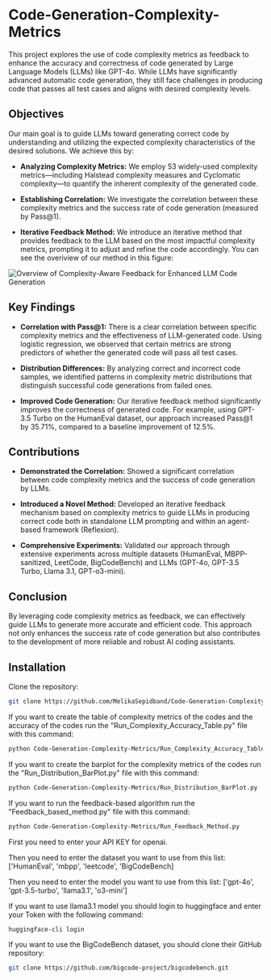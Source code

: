 # Code-Generation-Complexity-Metrics

This project explores the use of code complexity metrics as feedback to enhance the accuracy and correctness of code generated by Large Language Models (LLMs) like GPT-4o. While LLMs have significantly advanced automatic code generation, they still face challenges in producing code that passes all test cases and aligns with desired complexity levels.

## Objectives

Our main goal is to guide LLMs toward generating correct code by understanding and utilizing the expected complexity characteristics of the desired solutions. We achieve this by:

- **Analyzing Complexity Metrics:** We employ 53 widely-used complexity metrics—including Halstead complexity measures and Cyclomatic complexity—to quantify the inherent complexity of the generated code.

- **Establishing Correlation:** We investigate the correlation between these complexity metrics and the success rate of code generation (measured by Pass@1).

- **Iterative Feedback Method:** We introduce an iterative method that provides feedback to the LLM based on the most impactful complexity metrics, prompting it to adjust and refine the code accordingly. You can see the overiview of our method in this figure:

![Overview of Complexity-Aware Feedback for Enhanced LLM Code Generation](https://github.com/user-attachments/assets/111c65ee-f071-4d34-aa99-9b03a4996606)


## Key Findings

- **Correlation with Pass@1:** There is a clear correlation between specific complexity metrics and the effectiveness of LLM-generated code. Using logistic regression, we observed that certain metrics are strong predictors of whether the generated code will pass all test cases.

- **Distribution Differences:** By analyzing correct and incorrect code samples, we identified patterns in complexity metric distributions that distinguish successful code generations from failed ones.

- **Improved Code Generation:** Our iterative feedback method significantly improves the correctness of generated code. For example, using GPT-3.5 Turbo on the HumanEval dataset, our approach increased Pass@1 by 35.71%, compared to a baseline improvement of 12.5%.

## Contributions
- **Demonstrated the Correlation:** Showed a significant correlation between code complexity metrics and the success of code generation by LLMs.

- **Introduced a Novel Method:** Developed an iterative feedback mechanism based on complexity metrics to guide LLMs in producing correct code both in standalone LLM prompting and within an agent-based framework (Reflexion).

- **Comprehensive Experiments:** Validated our approach through extensive experiments across multiple datasets (HumanEval, MBPP-sanitized, LeetCode, BigCodeBench) and LLMs (GPT-4o, GPT-3.5 Turbo, Llama 3.1, GPT-o3-mini).

## Conclusion
By leveraging code complexity metrics as feedback, we can effectively guide LLMs to generate more accurate and efficient code. This approach not only enhances the success rate of code generation but also contributes to the development of more reliable and robust AI coding assistants.

## Installation

Clone the repository:

```bash
git clone https://github.com/MelikaSepidband/Code-Generation-Complexity-Metrics
```

If you want to create the table of complexity metrics of the codes and the accuracy of the codes run the "Run_Complexity_Accuracy_Table.py" file with this command:
```bash
python Code-Generation-Complexity-Metrics/Run_Complexity_Accuracy_Table.py
```

If you want to create the barplot for the complexity metrics of the codes run the "Run_Distribution_BarPlot.py" file with this command:
```bash
python Code-Generation-Complexity-Metrics/Run_Distribution_BarPlot.py
```

If you want to run the feedback-based algorithm run the "Feedback_based_method.py" file with this command:
```bash
python Code-Generation-Complexity-Metrics/Run_Feedback_Method.py
```

First you need to enter your API KEY for openai.

Then you need to enter the dataset you want to use from this list: ['HumanEval', 'mbpp', 'leetcode', 'BigCodeBench]

Then you need to enter the model you want to use from this list: ['gpt-4o', 'gpt-3.5-turbo', 'llama3.1', 'o3-mini']

If you want to use llama3.1 model you should login to huggingface and enter your Token with the following command:
```bash
huggingface-cli login
```
If you want to use the BigCodeBench dataset, you should clone their GitHub repository:
```bash
git clone https://github.com/bigcode-project/bigcodebench.git
```
